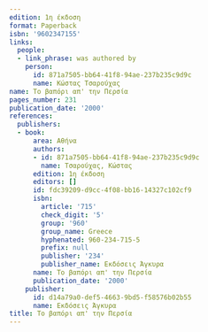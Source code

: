 ```yaml
---
edition: 1η έκδοση
format: Paperback
isbn: '9602347155'
links:
  people:
  - link_phrase: was authored by
    person:
      id: 871a7505-bb64-41f8-94ae-237b235c9d9c
      name: Κώστας Τσαρούχας
name: Το βαπόρι απ' την Περσία
pages_number: 231
publication_date: '2000'
references:
  publishers:
  - book:
      area: Αθήνα
      authors:
      - id: 871a7505-bb64-41f8-94ae-237b235c9d9c
        name: Τσαρούχας, Κώστας
      edition: 1η έκδοση
      editors: []
      id: fdc39209-d9cc-4f08-bb16-14327c102cf9
      isbn:
        article: '715'
        check_digit: '5'
        group: '960'
        group_name: Greece
        hyphenated: 960-234-715-5
        prefix: null
        publisher: '234'
        publisher_name: Εκδόσεις Άγκυρα
      name: Το βαπόρι απ' την Περσία
      publication_date: '2000'
    publisher:
      id: d14a79a0-def5-4663-9bd5-f58576b02b55
      name: Εκδόσεις Άγκυρα
title: Το βαπόρι απ' την Περσία
---
```


